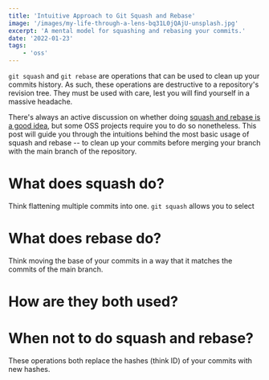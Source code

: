 ```yaml
---
title: 'Intuitive Approach to Git Squash and Rebase'
image: '/images/my-life-through-a-lens-bq31L0jQAjU-unsplash.jpg'
excerpt: 'A mental model for squashing and rebasing your commits.'
date: '2022-01-23'
tags: 
    - 'oss'
---
```

`git squash` and `git rebase` are operations that can be used to clean up your commits history. As such, these operations are destructive to a repository's revision tree. They must be used with care, lest you will find yourself in a massive headache.

There's always an active discussion on whether doing [squash and rebase is a good idea](https://www.youtube.com/watch?v=7gEbHsHXdn0), but some OSS projects require you to do so nonetheless. This post will guide you through the intuitions behind the most basic usage of squash and rebase -- to clean up your commits before merging your branch with the main branch of the repository.

# What does squash do?
Think flattening multiple commits into one. `git squash` allows you to select 

# What does rebase do?
Think moving the base of your commits in a way that it matches the commits of the main branch.

# How are they both used?


# When not to do squash and rebase?
These operations both replace the hashes (think ID) of your commits with new hashes. 